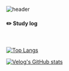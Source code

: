 ![header](https://capsule-render.vercel.app/api?type=cylinder&color=000000&height=150&section=header&text=thdalswl1013&fontColor=ffffff&fontSize=70&animation=fadeIn&fontAlignY=55)



#### :pencil2: Study log
 
  <br/>
  
[![Top Langs](https://github-readme-stats.vercel.app/api/top-langs/?username=893107&layout=compact)](https://github.com/anuraghazra/github-readme-stats)
  
[![Velog's GitHub stats](https://velog-readme-stats.vercel.app/api?name=somm&color=dark)](https://velog.io/@somm)
</div>
